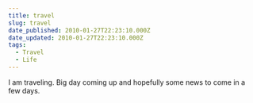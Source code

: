 ```yaml
---
title: travel
slug: travel
date_published: 2010-01-27T22:23:10.000Z
date_updated: 2010-01-27T22:23:10.000Z
tags:
  - Travel
  - Life
---
```


I am traveling. Big day coming up and hopefully some news to come in a few days.
